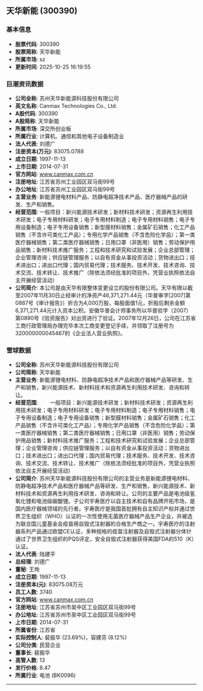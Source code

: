 ## 天华新能 (300390)

### 基本信息

- **股票代码**: 300390
- **股票简称**: 天华新能
- **所属市场**: sz
- **更新时间**: 2025-10-25 16:19:55

### 巨潮资讯数据

- **公司全称**: 苏州天华新能源科技股份有限公司
- **英文名称**: Canmax Technologies Co., Ltd.
- **A股代码**: 300390
- **A股简称**: 天华新能
- **所属市场**: 深交所创业板
- **所属行业**: 计算机、通信和其他电子设备制造业
- **法人代表**: 刘德广
- **注册资本(万元)**: 83075.0788
- **成立日期**: 1997-11-13
- **上市日期**: 2014-07-31
- **官方网站**: www.canmax.com.cn
- **注册地址**: 江苏省苏州工业园区双马街99号
- **办公地址**: 江苏省苏州工业园区双马街99号
- **主营业务**: 新能源锂电材料产品、防静电超净技术产品、医疗器械产品的研发、生产和销售。
- **经营范围**: 一般项目：新兴能源技术研发；新材料技术研发；资源再生利用技术研发；电子专用材料研发；电子专用材料制造；电子专用材料销售；电子专用设备制造；电子专用设备销售；新型膜材料销售；金属矿石销售；化工产品销售（不含许可类化工产品）；专用化学产品销售（不含危险化学品）；第一类医疗器械销售；第二类医疗器械销售；日用口罩（非医用）销售；劳动保护用品销售；新材料技术推广服务；工程和技术研究和试验发展；企业总部管理；企业管理咨询；供应链管理服务；以自有资金从事投资活动；货物进出口；技术进出口；进出口代理；国内贸易代理；技术服务、技术开发、技术咨询、技术交流、技术转让、技术推广（除依法须经批准的项目外，凭营业执照依法自主开展经营活动）
- **公司简介**: 本公司是由天华有限整体变更设立的股份有限公司。天华有限以截至2007年11月30日止经审计的净资产46,371,271.44元（华普审字[2007]第0887号《审计报告》）折合为4,000万股，每股面值1元，折股后剩余金额6,371,271.44元计入资本公积。安徽华普会计师事务所以华普验字（2007）第0890号《验资报告》对出资进行了验证。2007年12月26日，公司在江苏省工商行政管理局办理完毕本次工商变更登记手续，并领取了注册号为320000000045467的《企业法人营业执照》。

### 雪球数据

- **公司全称**: 苏州天华新能源科技股份有限公司
- **公司简称**: 天华新能
- **主营业务**: 新能源锂电材料、防静电超净技术产品和医疗器械产品等研发、生产和销售，新兴能源技术、新材料技术和资源再生利用技术研发、咨询和转让。
- **经营范围**: 　　一般项目：新兴能源技术研发；新材料技术研发；资源再生利用技术研发；电子专用材料研发；电子专用材料制造；电子专用材料销售；电子专用设备制造；电子专用设备销售；新型膜材料销售；金属矿石销售；化工产品销售（不含许可类化工产品）；专用化学产品销售（不含危险化学品）；第一类医疗器械销售；第二类医疗器械销售；日用口罩（非医用）销售；劳动保护用品销售；新材料技术推广服务；工程和技术研究和试验发展；企业总部管理；企业管理咨询；供应链管理服务；以自有资金从事投资活动；货物进出口；技术进出口；进出口代理；国内贸易代理；技术服务、技术开发、技术咨询、技术交流、技术转让、技术推广（除依法须经批准的项目外，凭营业执照依法自主开展经营活动）
- **公司简介**: 苏州天华新能源科技股份有限公司的主营业务是新能源锂电材料、防静电超净技术产品和医疗器械产品等研发、生产和销售，新兴能源技术、新材料技术和资源再生利用技术研发、咨询和转让。公司的主要产品是电池级氢氧化锂和电池级碳酸锂。子公司宇寿医疗以自主技术和自有品牌开拓市场，是国内医疗器械领域的先行者。宇寿医疗是我国首批拥有自主知识产权并通过世界卫生组织（WHO）认证的一次性使用无菌医疗器械产品生产企业，并被选为联合国儿童基金会疫苗用自毁式注射器的合格生产商之一。宇寿医疗的注射器系列产品通过欧盟CE认证，多种规格的疫苗注射器及自毁式注射器分体针通过了世界卫生组织的PQS评定，安全自毁式注射器获得美国FDA的510（K）认证。
- **法人代表**: 陆建平
- **总经理**: 刘德广
- **董秘**: 王珣
- **成立日期**: 1997-11-13
- **注册资本(元)**: 83075.08万元
- **员工人数**: 3740
- **官方网站**: www.canmax.com.cn
- **注册地址**: 江苏省苏州市吴中区工业园区双马街99号
- **办公地址**: 江苏省苏州市吴中区工业园区双马街99号
- **上市日期**: 2014-07-31
- **所属省份**: 江苏省
- **实际控制人**: 裴振华 (23.69%)，容建芬 (8.12%)
- **公司分类**: 民营企业
- **董事长**: 裴振华
- **高管人数**: 13
- **发行价格**: 8.47
- **所属行业**: 电池 (BK0096)

---